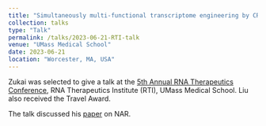 ```yaml
---
title: "Simultaneously multi-functional transcriptome engineering by CRISPR RNA scaffold"
collection: talks
type: "Talk"
permalink: /talks/2023-06-21-RTI-talk
venue: "UMass Medical School"
date: 2023-06-21
location: "Worcester, MA, USA"
---
```


Zukai was selected to give a talk at the [5th Annual RNA Therapeutics Conference](https://www.umassmed.edu/rti/rnaworld/meetings-conferences/rnatx-2023/), RNA Therapeutics Institute (RTI), UMass Medical School. Liu also received the Travel Award.

The talk discussed his [paper](https://doi.org/10.1093/nar/gkad547) on NAR.

